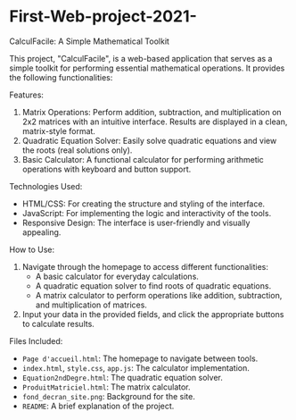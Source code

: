 # First-Web-project-2021-

CalculFacile: A Simple Mathematical Toolkit

This project, "CalculFacile", is a web-based application that serves as a simple toolkit for performing essential mathematical operations. It provides the following functionalities:

Features:
1. Matrix Operations: Perform addition, subtraction, and multiplication on 2x2 matrices with an intuitive interface. Results are displayed in a clean, matrix-style format.
2. Quadratic Equation Solver: Easily solve quadratic equations and view the roots (real solutions only).
3. Basic Calculator: A functional calculator for performing arithmetic operations with keyboard and button support.

Technologies Used:
- HTML/CSS: For creating the structure and styling of the interface.
- JavaScript: For implementing the logic and interactivity of the tools.
- Responsive Design: The interface is user-friendly and visually appealing.

How to Use:
1. Navigate through the homepage to access different functionalities:
   - A basic calculator for everyday calculations.
   - A quadratic equation solver to find roots of quadratic equations.
   - A matrix calculator to perform operations like addition, subtraction, and multiplication of matrices.
2. Input your data in the provided fields, and click the appropriate buttons to calculate results.

Files Included:
- `Page d'accueil.html`: The homepage to navigate between tools.
- `index.html`, `style.css`, `app.js`: The calculator implementation.
- `Equation2ndDegre.html`: The quadratic equation solver.
- `ProduitMatriciel.html`: The matrix calculator.
- `fond_decran_site.png`: Background for the site.
- `README`: A brief explanation of the project.
